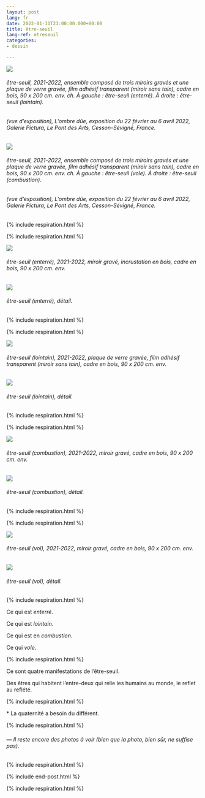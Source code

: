 ```yaml
---
layout: post
lang: fr
date: 2022-01-31T23:00:00.000+00:00
title: être-seuil
lang-ref: etreseuil
categories:
- dessin

---
```

![](/mepierdoparaver/imgs/etre-seuil-2021-2022-1-up.jpg)

###### _être-seuil_, 2021-2022, ensemble composé de trois miroirs gravés et une plaque de verre gravée, film adhésif transparent (miroir sans tain), cadre en bois, 90 x 200 cm. env. ch. À gauche : _être-seuil (enterré)_. À droite : _être-seuil (lointain)_.

###### (vue d’exposition), _L’ombre dûe_, exposition du 22 février au 6 avril 2022, Galerie Pictura, Le Pont des Arts, Cesson-Sévigné, France.

![](/mepierdoparaver/imgs/etre-seuil-2021-2022-2-up.jpg)

###### _être-seuil_, 2021-2022, ensemble composé de trois miroirs gravés et une plaque de verre gravée, film adhésif transparent (miroir sans tain), cadre en bois, 90 x 200 cm. env. ch. À gauche : _être-seuil (vole)_. À droite : _être-seuil (combustion)_.

###### (vue d’exposition), _L’ombre dûe_, exposition du 22 février au 6 avril 2022, Galerie Pictura, Le Pont des Arts, Cesson-Sévigné, France.

{% include respiration.html %}

{% include respiration.html %}

![](/mepierdoparaver/imgs/etre-seuil-enterre-2021-2022-1_-up.jpg)

###### _être-seuil (enterré)_, 2021-2022, miroir gravé, incrustation en bois, cadre en bois, 90 x 200 cm. env.

![](/mepierdoparaver/imgs/etre-seuil-enterre-2021-2022-6_-up.jpg)

###### _être-seuil (enterré)_, détail.

{% include respiration.html %}

{% include respiration.html %}

![](/mepierdoparaver/imgs/etre-seuil-lointain-2021-2022-9_-up.jpg)

###### _être-seuil (lointain)_, 2021-2022, plaque de verre gravée, film adhésif transparent (miroir sans tain), cadre en bois, 90 x 200 cm. env.

![](/mepierdoparaver/imgs/etre-seuil-lointain-2021-2022-5-up.jpg)

###### _être-seuil (lointain)_, détail.

{% include respiration.html %}

{% include respiration.html %}

![](/mepierdoparaver/imgs/etre-seuil-combustion-2021-2022-2-up.jpg)

###### _être-seuil (combustion)_, 2021-2022, miroir gravé, cadre en bois, 90 x 200 cm. env.

![](/mepierdoparaver/imgs/etre-seuil-combustion-2021-2022-4-up.jpg)

###### _être-seuil (combustion)_, détail.

{% include respiration.html %}

{% include respiration.html %}

![](/mepierdoparaver/imgs/etre-seuil-vol-2021-2022-1-up.jpg)

###### _être-seuil (vol)_, 2021-2022, miroir gravé, cadre en bois, 90 x 200 cm. env.

![](/mepierdoparaver/imgs/etre-seuil-vol-2021-2022-4-up.jpg)

###### _être-seuil (vol)_, détail.

{% include respiration.html %}

Ce qui est _enterré_.

Ce qui est _lointain_.

Ce qui est en _combustion_.

Ce qui _vole_.

{% include respiration.html %}

Ce sont quatre manifestations de l’être-seuil.

Des êtres qui habitent l’entre-deux qui relie les humains au monde, le reflet au reflété.

{% include respiration.html %}

\* La quaternité a besoin du différent.

{% include respiration.html %}

###### **_—_** _Il reste encore des photos à voir (bien que la photo, bien sûr, ne suffise pas)._

{% include respiration.html %}

{% include end-post.html %}

{% include respiration.html %}